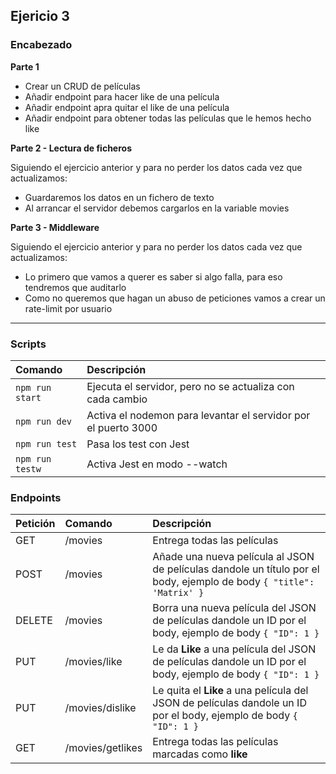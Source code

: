 ## Ejericio 3

### Encabezado

**Parte 1**

- Crear un CRUD de películas
- Añadir endpoint para hacer like de una película
- Añadir endpoint apra quitar el like de una película
- Añadir endpoint para obtener todas las películas que le hemos hecho like

**Parte 2 - Lectura de ficheros**

Siguiendo el ejercicio anterior y para no perder los datos cada vez que actualizamos:

- Guardaremos los datos en un fichero de texto
- Al arrancar el servidor debemos cargarlos en la variable movies

**Parte 3 - Middleware**

Siguiendo el ejercicio anterior y para no perder los datos cada vez que actualizamos:

- Lo primero que vamos a querer es saber si algo falla, para eso tendremos que auditarlo
- Como no queremos que hagan un abuso de peticiones vamos a crear un rate-limit por usuario

-----
### Scripts

| Comando         | Descripción                                                    |
| :-------------- | :------------------------------------------------------------- |
| `npm run start` | Ejecuta el servidor, pero no se actualiza con cada cambio      |
| `npm run dev`   | Activa el nodemon para levantar el servidor por el puerto 3000 |
| `npm run test`  | Pasa los test con Jest                                         |
| `npm run testw` | Activa Jest en modo --watch                                    |

### Endpoints

| Petición | Comando          | Descripción                                                                                                          |
| :------- | :--------------- | :------------------------------------------------------------------------------------------------------------------- |
| GET      | /movies          | Entrega todas las películas                                                                                          |
| POST     | /movies          | Añade una nueva película al JSON de películas dandole un título por el body, ejemplo de body `{ "title": 'Matrix' }` |
| DELETE   | /movies          | Borra una nueva película del JSON de películas dandole un ID por el body, ejemplo de body `{ "ID": 1 }`              |
| PUT      | /movies/like     | Le da **Like** a una película del JSON de películas dandole un ID por el body, ejemplo de body `{ "ID": 1 }`         |
| PUT      | /movies/dislike  | Le quita el **Like** a una película del JSON de películas dandole un ID por el body, ejemplo de body `{ "ID": 1 }`   |
| GET      | /movies/getlikes | Entrega todas las películas marcadas como **like**                                                                   |











